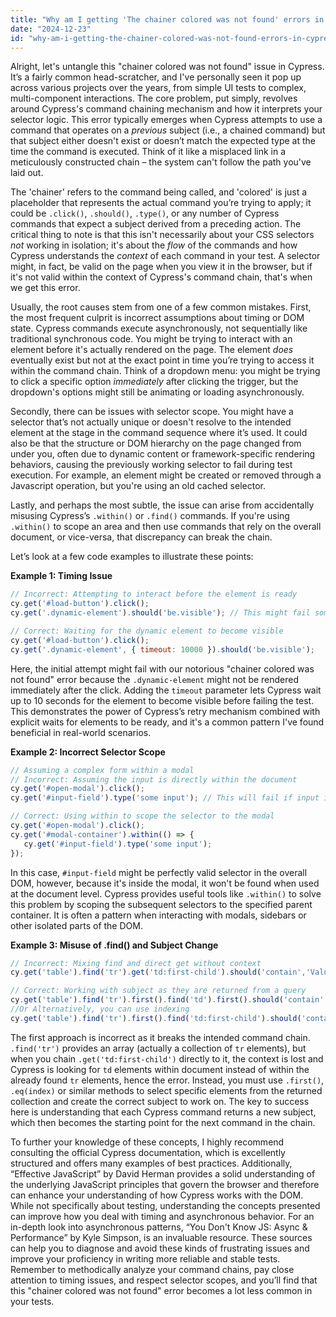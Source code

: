 ```yaml
---
title: "Why am I getting 'The chainer colored was not found' errors in Cypress?"
date: "2024-12-23"
id: "why-am-i-getting-the-chainer-colored-was-not-found-errors-in-cypress"
---
```


Alright, let's untangle this "chainer colored was not found" issue in Cypress. It’s a fairly common head-scratcher, and I've personally seen it pop up across various projects over the years, from simple UI tests to complex, multi-component interactions. The core problem, put simply, revolves around Cypress's command chaining mechanism and how it interprets your selector logic. This error typically emerges when Cypress attempts to use a command that operates on a *previous* subject (i.e., a chained command) but that subject either doesn't exist or doesn’t match the expected type at the time the command is executed. Think of it like a misplaced link in a meticulously constructed chain – the system can't follow the path you've laid out.

The 'chainer' refers to the command being called, and 'colored' is just a placeholder that represents the actual command you’re trying to apply; it could be `.click()`, `.should()`, `.type()`, or any number of Cypress commands that expect a subject derived from a preceding action. The critical thing to note is that this isn't necessarily about your CSS selectors *not* working in isolation; it's about the *flow* of the commands and how Cypress understands the *context* of each command in your test. A selector might, in fact, be valid on the page when you view it in the browser, but if it's not valid within the context of Cypress's command chain, that's when we get this error.

Usually, the root causes stem from one of a few common mistakes. First, the most frequent culprit is incorrect assumptions about timing or DOM state. Cypress commands execute asynchronously, not sequentially like traditional synchronous code. You might be trying to interact with an element before it's actually rendered on the page. The element *does* eventually exist but not at the exact point in time you’re trying to access it within the command chain. Think of a dropdown menu: you might be trying to click a specific option *immediately* after clicking the trigger, but the dropdown's options might still be animating or loading asynchronously.

Secondly, there can be issues with selector scope. You might have a selector that’s not actually unique or doesn't resolve to the intended element at the stage in the command sequence where it’s used. It could also be that the structure or DOM hierarchy on the page changed from under you, often due to dynamic content or framework-specific rendering behaviors, causing the previously working selector to fail during test execution. For example, an element might be created or removed through a Javascript operation, but you're using an old cached selector.

Lastly, and perhaps the most subtle, the issue can arise from accidentally misusing Cypress’s `.within()` or `.find()` commands. If you're using `.within()` to scope an area and then use commands that rely on the overall document, or vice-versa, that discrepancy can break the chain.

Let’s look at a few code examples to illustrate these points:

**Example 1: Timing Issue**

```javascript
// Incorrect: Attempting to interact before the element is ready
cy.get('#load-button').click();
cy.get('.dynamic-element').should('be.visible'); // This might fail sometimes

// Correct: Waiting for the dynamic element to become visible
cy.get('#load-button').click();
cy.get('.dynamic-element', { timeout: 10000 }).should('be.visible');
```

Here, the initial attempt might fail with our notorious "chainer colored was not found" error because the `.dynamic-element` might not be rendered immediately after the click. Adding the `timeout` parameter lets Cypress wait up to 10 seconds for the element to become visible before failing the test. This demonstrates the power of Cypress’s retry mechanism combined with explicit waits for elements to be ready, and it's a common pattern I've found beneficial in real-world scenarios.

**Example 2: Incorrect Selector Scope**

```javascript
// Assuming a complex form within a modal
// Incorrect: Assuming the input is directly within the document
cy.get('#open-modal').click();
cy.get('#input-field').type('some input'); // This will fail if input is in modal

// Correct: Using within to scope the selector to the modal
cy.get('#open-modal').click();
cy.get('#modal-container').within(() => {
   cy.get('#input-field').type('some input');
});
```

In this case, `#input-field` might be perfectly valid selector in the overall DOM, however, because it's inside the modal, it won't be found when used at the document level. Cypress provides useful tools like `.within()` to solve this problem by scoping the subsequent selectors to the specified parent container. It is often a pattern when interacting with modals, sidebars or other isolated parts of the DOM.

**Example 3: Misuse of .find() and Subject Change**

```javascript
// Incorrect: Mixing find and direct get without context
cy.get('table').find('tr').get('td:first-child').should('contain','Value A') // Wrong chaining

// Correct: Working with subject as they are returned from a query
cy.get('table').find('tr').first().find('td').first().should('contain', 'Value A'); // proper chaining
//Or Alternatively, you can use indexing
cy.get('table').find('tr').first().find('td:first-child').should('contain', 'Value A') //proper chaining
```

The first approach is incorrect as it breaks the intended command chain. `.find('tr')` provides an array (actually a collection of `tr` elements), but when you chain `.get('td:first-child')` directly to it, the context is lost and Cypress is looking for `td` elements within document instead of within the already found `tr` elements, hence the error. Instead, you must use `.first()`, `.eq(index)` or similar methods to select specific elements from the returned collection and create the correct subject to work on. The key to success here is understanding that each Cypress command returns a new subject, which then becomes the starting point for the next command in the chain.

To further your knowledge of these concepts, I highly recommend consulting the official Cypress documentation, which is excellently structured and offers many examples of best practices. Additionally, “Effective JavaScript” by David Herman provides a solid understanding of the underlying JavaScript principles that govern the browser and therefore can enhance your understanding of how Cypress works with the DOM. While not specifically about testing, understanding the concepts presented can improve how you deal with timing and asynchronous behavior. For an in-depth look into asynchronous patterns, “You Don't Know JS: Async & Performance” by Kyle Simpson, is an invaluable resource. These sources can help you to diagnose and avoid these kinds of frustrating issues and improve your proficiency in writing more reliable and stable tests. Remember to methodically analyze your command chains, pay close attention to timing issues, and respect selector scopes, and you’ll find that this "chainer colored was not found" error becomes a lot less common in your tests.
